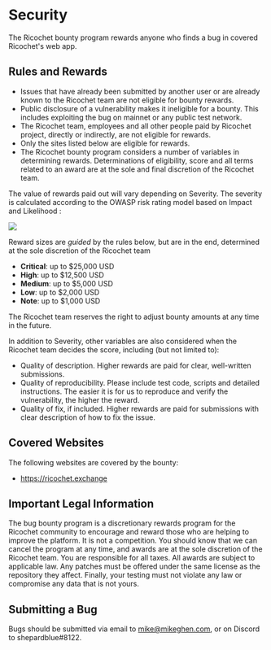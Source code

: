 # Security

The Ricochet bounty program rewards anyone who finds a bug in covered Ricochet's web app.

## Rules and Rewards

-   Issues that have already been submitted by another user or are already known to the Ricochet team are not eligible for bounty rewards.
-   Public disclosure of a vulnerability makes it ineligible for a bounty. This includes exploiting the bug on mainnet or any public test network.
-   The Ricochet team, employees and all other people paid by Ricochet project, directly or indirectly, are not eligible for rewards.
-   Only the sites listed below are eligible for rewards.
-   The Ricochet bounty program considers a number of variables in determining rewards. Determinations of eligibility, score and all terms related to an award are at the sole and final discretion of the Ricochet team.

The value of rewards paid out will vary depending on Severity. The severity is calculated according to the OWASP risk rating model based on Impact and Likelihood :

![](https://i.ibb.co/zNn9tmJ/owasp.png)

Reward sizes are _guided_ by the rules below, but are in the end, determined at the sole discretion of the Ricochet team

-   **Critical**: up to $25,000 USD
-   **High**: up to $12,500 USD
-   **Medium**: up to $5,000 USD
-   **Low**: up to $2,000 USD
-   **Note**: up to $1,000 USD

The Ricochet team reserves the right to adjust bounty amounts at any time in the future.

In addition to Severity, other variables are also considered when the Ricochet team decides the score, including (but not limited to):

-   Quality of description. Higher rewards are paid for clear, well-written submissions.
-   Quality of reproducibility. Please include test code, scripts and detailed instructions. The easier it is for us to reproduce and verify the vulnerability, the higher the reward.
-   Quality of fix, if included. Higher rewards are paid for submissions with clear description of how to fix the issue.

## Covered Websites

The following websites are covered by the bounty:

-   https://ricochet.exchange

## Important Legal Information

The bug bounty program is a discretionary rewards program for the Ricochet community to encourage and reward those who are helping to improve the platform. It is not a competition. You should know that we can cancel the program at any time, and awards are at the sole discretion of the Ricochet team. You are responsible for all taxes. All awards are subject to applicable law. Any patches must be offered under the same license as the repository they affect. Finally, your testing must not violate any law or compromise any data that is not yours.

## Submitting a Bug

Bugs should be submitted via email to mike@mikeghen.com, or on Discord to shepardblue#8122.
